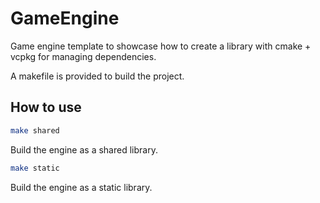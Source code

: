 # GameEngine

Game engine template to showcase how to create a library with cmake + vcpkg for managing dependencies.

A makefile is provided to build the project.

## How to use

```bash
make shared
```
Build the engine as a shared library.
```bash
make static
```
Build the engine as a static library.
